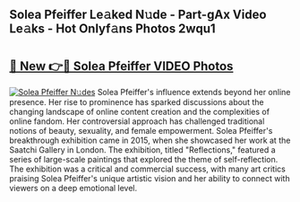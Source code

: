## Solea Pfeiffer Le𝚊ked N𝚞de - Part-gAx Video Le𝚊ks - Hot Onlyf𝚊ns Photos 2wqu1

# <h2><a href="http://ac3468.deff.icu/?id=Solea+Pfeiffer">🔗 New 👉🔴 Solea Pfeiffer VIDEO Photos</a></h2>

[![Solea Pfeiffer N𝚞des](https://i.imgur.com/rIISA9y.gif)](http://ac3468.deff.icu/?id=Solea+Pfeiffer)
Solea Pfeiffer's influence extends beyond her online presence. Her rise to prominence has sparked discussions about the changing landscape of online content creation and the complexities of online fandom. Her controversial approach has challenged traditional notions of beauty, sexuality, and female empowerment. Solea Pfeiffer's breakthrough exhibition came in 2015, when she showcased her work at the Saatchi Gallery in London. The exhibition, titled "Reflections," featured a series of large-scale paintings that explored the theme of self-reflection. The exhibition was a critical and commercial success, with many art critics praising Solea Pfeiffer's unique artistic vision and her ability to connect with viewers on a deep emotional level.
